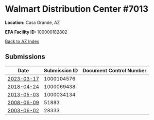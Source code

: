 # Walmart Distribution Center #7013

**Location:** Casa Grande, AZ

**EPA Facility ID:** 100000182802

[Back to AZ Index](../../index.md)

## Submissions

| Date | Submission ID | Document Control Number |
|------|--------------|-------------------------|
| [2023-03-17](submissions/1000104576.md) | 1000104576 |  |
| [2018-04-24](submissions/1000069438.md) | 1000069438 |  |
| [2013-05-03](submissions/1000034134.md) | 1000034134 |  |
| [2008-06-09](submissions/51883.md) | 51883 |  |
| [2003-06-02](submissions/28333.md) | 28333 |  |
